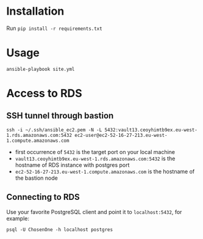 # Installation

Run `pip install -r requirements.txt`

# Usage

`ansible-playbook site.yml`

# Access to RDS

## SSH tunnel through bastion

`ssh -i ~/.ssh/ansible_ec2.pem -N -L 5432:vault13.ceoyhimtb9ex.eu-west-1.rds.amazonaws.com:5432 ec2-user@ec2-52-16-27-213.eu-west-1.compute.amazonaws.com`

* first occurrence of `5432` is the target port on your local machine
* `vault13.ceoyhimtb9ex.eu-west-1.rds.amazonaws.com:5432` is the hostname of RDS instance with postgres port
* `ec2-52-16-27-213.eu-west-1.compute.amazonaws.com` is the hostname of the bastion node

## Connecting to RDS

Use your favorite PostgreSQL client and point it to `localhost:5432`, for example:

`psql -U ChosenOne -h localhost postgres`
